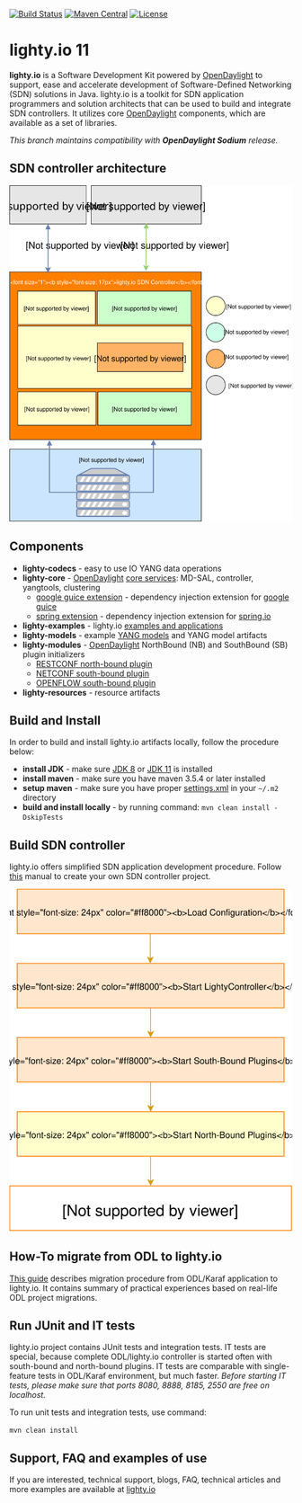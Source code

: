 [![Build Status](https://travis-ci.org/PantheonTechnologies/lighty-core.svg?branch=master)](https://travis-ci.org/PantheonTechnologies/lighty-core)
[![Maven Central](https://maven-badges.herokuapp.com/maven-central/io.lighty.core/lighty-bom/badge.svg)](https://maven-badges.herokuapp.com/maven-central/io.lighty.core/lighty-bom)
[![License](https://img.shields.io/badge/License-EPL%201.0-blue.svg)](https://opensource.org/licenses/EPL-1.0)

# lighty.io 11
__lighty.io__ is a Software Development Kit powered by [OpenDaylight](https://www.opendaylight.org/) to support, ease and accelerate development of
Software-Defined Networking (SDN) solutions in Java.
lighty.io is a toolkit for SDN application programmers and solution architects that can be used to build and integrate SDN controllers.
It utilizes core [OpenDaylight](https://www.opendaylight.org/) components, which are available as a set of libraries.

_This branch maintains compatibility with __OpenDaylight Sodium__ release._

## SDN controller architecture
![architecture](docs/lighty.io-controller-architecture.svg)

## Components
* __lighty-codecs__ - easy to use IO YANG data operations
* __lighty-core__ - [OpenDaylight](https://www.opendaylight.org/) [core services](lighty-core/lighty-controller/README.md): MD-SAL, controller, yangtools, clustering
  - [google guice extension](lighty-core/lighty-controller-guice-di/README.md) - dependency injection extension for [google guice](https://github.com/google/guice)
  - [spring extension](lighty-core/lighty-controller-spring-di/README.md) - dependency injection extension for [spring.io](https://spring.io/)  
* __lighty-examples__ - lighty.io [examples and applications](lighty-examples/README.md)
* __lighty-models__ - example [YANG models](lighty-models/README.md) and YANG model artifacts
* __lighty-modules__ - [OpenDaylight](https://www.opendaylight.org/) NorthBound (NB) and SouthBound (SB) plugin initializers
  - [RESTCONF north-bound plugin](lighty-modules/lighty-restconf-nb-community)
  - [NETCONF south-bound plugin](lighty-modules/lighty-netconf-sb) 
  - [OPENFLOW south-bound plugin](lighty-modules/lighty-openflow-sb)
* __lighty-resources__ - resource artifacts

## Build and Install
In order to build and install lighty.io artifacts locally, follow the procedure below:
* __install JDK__ - make sure [JDK 8](http://openjdk.java.net/install/) or [JDK 11](https://jdk.java.net/11/) is installed
* __install maven__ - make sure you have maven 3.5.4 or later installed
* __setup maven__ - make sure you have proper [settings.xml](https://github.com/opendaylight/odlparent/blob/master/settings.xml) in your ```~/.m2``` directory
* __build and install locally__ - by running command: ``mvn clean install -DskipTests``

## Build SDN controller
lighty.io offers simplified SDN application development procedure. Follow [this](lighty-examples/README.md) manual to create your own SDN controller project.

![controller startup sequence](docs/lighty.io-controller-startup-sequence.svg)

## How-To migrate from ODL to lighty.io
[This guide](docs/ODL-migration-guide.md) describes migration procedure from ODL/Karaf application to lighty.io.
It contains summary of practical experiences based on real-life ODL project migrations.

## Run JUnit and IT tests
lighty.io project contains JUnit tests and integration tests. IT tests are special, because complete ODL/lighty.io controller is started often with south-bound and north-bound plugins.
IT tests are comparable with single-feature tests in ODL/Karaf environment, but much faster.
_Before starting IT tests, please make sure that ports 8080, 8888, 8185, 2550 are free on localhost._

To run unit tests and integration tests, use command:

```mvn clean install```

## Support, FAQ and examples of use
If you are interested, technical support, blogs, FAQ, technical articles and more examples are available at 
[lighty.io](https://lighty.io/)

